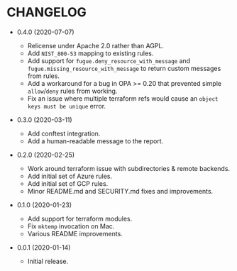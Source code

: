 # CHANGELOG

 -  0.4.0 (2020-07-07)
     *  Relicense under Apache 2.0 rather than AGPL.
     *  Add `NIST_800-53` mapping to existing rules.
     *  Add support for `fugue.deny_resource_with_message` and
        `fugue.missing_resource_with_message` to return custom messages from
        rules.
     *  Add a workaround for a bug in OPA >= 0.20 that prevented simple
        `allow`/`deny` rules from working.
     *  Fix an issue where multiple terraform refs would cause an
        `object keys must be unique` error.

 -  0.3.0 (2020-03-11)
     *  Add conftest integration.
     *  Add a human-readable message to the report.

 -  0.2.0 (2020-02-25)
     *  Work around terraform issue with subdirectories & remote backends.
     *  Add initial set of Azure rules.
     *  Add initial set of GCP rules.
     *  Minor README.md and SECURITY.md fixes and improvements.

 -  0.1.0 (2020-01-23)
     *  Add support for terraform modules.
     *  Fix `mktemp` invocation on Mac.
     *  Various README improvements.

 -  0.0.1 (2020-01-14)
     *  Initial release.
